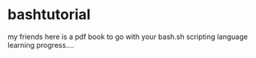# bashtutorial
my friends here is a pdf book to go with your bash.sh scripting language learning progress....
